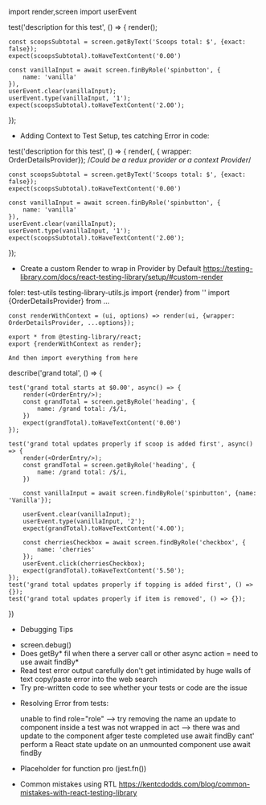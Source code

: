 
import render,screen
import userEvent

test('description for this test', () => {
    render(<Options optionType="scoops" />);

    const scoopsSubtotal = screen.getByText('Scoops total: $', {exact: false});
    expect(scoopsSubtotal).toHaveTextContent('0.00')

    const vanillaInput = await screen.finByRole('spinbutton', {
        name: 'vanilla'
    }),
    userEvent.clear(vanillaInput);
    userEvent.type(vanillaInput, '1');
    expect(scoopsSubtotal).toHaveTextContent('2.00');
});

- Adding Context to Test Setup, tes catching Error in code:

test('description for this test', () => {
    render(<Options optionType="scoops" />, { wrapper: OrderDetailsProvider});  /*Could be a redux provider or a context Provider*/

    const scoopsSubtotal = screen.getByText('Scoops total: $', {exact: false});
    expect(scoopsSubtotal).toHaveTextContent('0.00')

    const vanillaInput = await screen.finByRole('spinbutton', {
        name: 'vanilla'
    }),
    userEvent.clear(vanillaInput);
    userEvent.type(vanillaInput, '1');
    expect(scoopsSubtotal).toHaveTextContent('2.00');
});

- Create a custom Render to wrap in Provider by Default
https://testing-library.com/docs/react-testing-library/setup/#custom-render

foler:
test-utils
    testing-library-utils.js
    import {render} from ''
    import {OrderDetailsProvider} from ...

    const renderWithContext = (ui, options) => render(ui, {wrapper: OrderDetailsProvider, ...options});

    export * from @testing-library/react;
    export {renderWithContext as render};

    And then import everything from here


<!--Code quiz-->

describe('grand total', () => {

    test('grand total starts at $0.00', async() => {
        render(<OrderEntry/>);
        const grandTotal = screen.getByRole('heading', {
            name: /grand total: /$/i,
        })
        expect(grandTotal).toHaveTextContent('0.00')
    });

    test('grand total updates properly if scoop is added first', async() => {
        render(<OrderEntry/>);
        const grandTotal = screen.getByRole('heading', {
            name: /grand total: /$/i,
        })

        const vanillaInput = await screen.findByRole('spinbutton', {name: 'Vanilla'});
        
        userEvent.clear(vanillaInput);
        userEvent.type(vanillaInput, '2');
        expect(grandTotal).toHaveTextContent('4.00');

        const cherriesCheckbox = await screen.findByRole('checkbox', {
            name: 'cherries'
        });
        userEvent.click(cherriesCheckbox);
        expect(grandTotal).toHaveTextContent('5.50');
    });
    test('grand total updates properly if topping is added first', () => {});
    test('grand total updates properly if item is removed', () => {});

})

- Debugging Tips

* screen.debug()
* Does getBy* fil when there a server call or other async action =
    need to use await findBy*
* Read test error output carefully
    don't get intimidated by huge walls of text
    copy/paste error into the web search
* Try pre-written code to see whether your tests or code are the issue

- Resolving Error from tests:

    unable to find role="role" --> try removing the name
    an update to component inside a test was not wrapped in act -->  there was and update to the component afger teste completed use await findBy
    cant' perform a React state update on an unmounted component use await findBy

-  Placeholder for function pro (jest.fn())

- Common mistakes using RTL
https://kentcdodds.com/blog/common-mistakes-with-react-testing-library